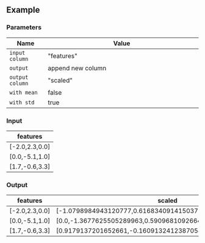 ## Example

### Parameters

<table class="table">
  <thead>
    <tr>
      <th style="width:20%">Name</th>
      <th style="width:80%">Value</th>
    </tr>
  </thead>
  <tbody>
  <tr>
    <td><code>input column</code></td>
    <td>"features"</td>
  </tr>
  <tr>
    <td><code>output</code></td>
    <td>append new column</td>
  </tr>
  <tr>
    <td><code>output column</code></td>
    <td>"scaled"</td>
  </tr>
  <tr>
    <td><code>with mean</code></td>
    <td>false</td>
  </tr>
  <tr>
    <td><code>with std</code></td>
    <td>true</td>
  </tr>
  </tbody>
</table>

### Input

<table class="table">
  <thead>
    <tr>
      <th>features</th>
    </tr>
  </thead>
  <tbody>
    <tr>
      <td>[-2.0,2.3,0.0]</td>
    </tr>
    <tr>
      <td>[0.0,-5.1,1.0]</td>
    </tr>
    <tr>
      <td>[1.7,-0.6,3.3]</td>
    </tr>
  </tbody>
</table>

### Output

<table class="table">
  <thead>
    <tr>
      <th>features</th>
      <th>scaled</th>
    </tr>
  </thead>
  <tbody>
    <tr>
      <td>[-2.0,2.3,0.0]</td>
      <td>[-1.0798984943120777,0.6168340914150375,0.0]</td>
    </tr>
    <tr>
      <td>[0.0,-5.1,1.0]</td>
      <td>[0.0,-1.3677625505289963,0.5909681092664519]</td>
    </tr>
    <tr>
      <td>[1.7,-0.6,3.3]</td>
      <td>[0.9179137201652661,-0.16091324123870546,1.9501947605792913]</td>
    </tr>
  </tbody>
</table>

